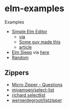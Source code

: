 # elm-examples
Examples

- [Simple Elm Editor](https://ellie-app.com/tk53DM2PHba1)
  -  [via](https://discourse.elm-lang.org/t/text-editor-done-in-pure-elm/1365)
  -  [Some guy made this](https://dev.to/jxxcarlson/towards-a-pure-elm-text-editor-3aih)
    - [article](https://dev.to/jxxcarlson/towards-a-pure-elm-text-editor-3aih)   
- [Elm Sleep](https://ellie-app.com/nrdSTCfYCBja1) via [here](https://discourse.elm-lang.org/t/telling-elm-to-wait/5239)
- [Random](https://ellie-app.com/nrdXcSbwVrra1)



## Zippers
- [Micro Zipper - Questions](https://ellie-app.com/nvkSxRHbWXFa1)
- [miyamoen/select-list](https://github.com/miyamoen/select-list/tree/4.1.0)
- [richard selectlist](https://github.com/wernerdegroot/listzipper/blob/4.0.0/src/List/Zipper.elm)
- [wernerdegroot/listzipper](https://github.com/wernerdegroot/listzipper/blob/4.0.0/src/List/Zipper.elm)
